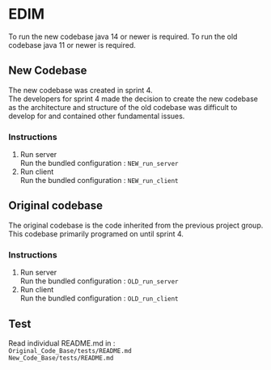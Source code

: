 # EDIM
To run the new codebase java 14 or newer is required.
To run the old codebase java 11 or newer is required.
## New Codebase
The new codebase was created in sprint 4. </br>
The developers for sprint 4 made the decision to create the new codebase as the architecture and structure of the old codebase  was difficult to develop for and contained other fundamental issues.

### Instructions
1. Run server </br>
   Run the bundled configuration : ```NEW_run_server```</br>
2. Run client </br>
   Run the bundled configuration : ```NEW_run_client```</br>

## Original codebase
The original codebase is the code inherited from the previous project group. </br>
This codebase primarily programed on until sprint 4.

### Instructions
1. Run server </br>
Run the bundled configuration : ```OLD_run_server```</br>
2. Run client </br>
Run the bundled configuration : ```OLD_run_client```</br>

## Test
Read individual README.md in :</br>
```Original_Code_Base/tests/README.md``` </br>
```New_Code_Base/tests/README.md```

